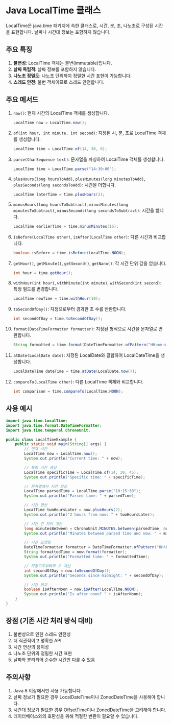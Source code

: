 # Java LocalTime 클래스

LocalTime은 java.time 패키지에 속한 클래스로, 시간, 분, 초, 나노초로 구성된 시간을 표현합니다. 날짜나 시간대 정보는 포함하지 않습니다.

## 주요 특징

1. **불변성**: LocalTime 객체는 불변(immutable)입니다.
2. **날짜 독립적**: 날짜 정보를 포함하지 않습니다.
3. **나노초 정밀도**: 나노초 단위까지 정밀한 시간 표현이 가능합니다.
4. **스레드 안전**: 불변 객체이므로 스레드 안전합니다.

## 주요 메서드

1. `now()`: 현재 시간의 LocalTime 객체를 생성합니다.

   ```java
   LocalTime now = LocalTime.now();
   ```

2. `of(int hour, int minute, int second)`: 지정된 시, 분, 초로 LocalTime 객체를 생성합니다.

   ```java
   LocalTime time = LocalTime.of(14, 30, 0);
   ```

3. `parse(CharSequence text)`: 문자열을 파싱하여 LocalTime 객체를 생성합니다.

   ```java
   LocalTime time = LocalTime.parse("14:30:00");
   ```

4. `plusHours(long hoursToAdd)`, `plusMinutes(long minutesToAdd)`, `plusSeconds(long secondsToAdd)`: 시간을 더합니다.

   ```java
   LocalTime laterTime = time.plusHours(2);
   ```

5. `minusHours(long hoursToSubtract)`, `minusMinutes(long minutesToSubtract)`, `minusSeconds(long secondsToSubtract)`: 시간을 뺍니다.

   ```java
   LocalTime earlierTime = time.minusMinutes(15);
   ```

6. `isBefore(LocalTime other)`, `isAfter(LocalTime other)`: 다른 시간과 비교합니다.

   ```java
   boolean isBefore = time.isBefore(LocalTime.NOON);
   ```

7. `getHour()`, `getMinute()`, `getSecond()`, `getNano()`: 각 시간 단위 값을 얻습니다.

   ```java
   int hour = time.getHour();
   ```

8. `withHour(int hour)`, `withMinute(int minute)`, `withSecond(int second)`: 특정 필드를 변경합니다.

   ```java
   LocalTime newTime = time.withHour(10);
   ```

9. `toSecondOfDay()`: 자정으로부터 경과한 초 수를 반환합니다.

   ```java
   int secondOfDay = time.toSecondOfDay();
   ```

10. `format(DateTimeFormatter formatter)`: 지정된 형식으로 시간을 문자열로 변환합니다.

    ```java
    String formatted = time.format(DateTimeFormatter.ofPattern("HH:mm:ss"));
    ```

11. `atDate(LocalDate date)`: 지정된 LocalDate와 결합하여 LocalDateTime을 생성합니다.

    ```java
    LocalDateTime dateTime = time.atDate(LocalDate.now());
    ```

12. `compareTo(LocalTime other)`: 다른 LocalTime 객체와 비교합니다.

    ```java
    int comparison = time.compareTo(LocalTime.NOON);
    ```

## 사용 예시

```java
import java.time.LocalTime;
import java.time.format.DateTimeFormatter;
import java.time.temporal.ChronoUnit;

public class LocalTimeExample {
    public static void main(String[] args) {
        // 현재 시간
        LocalTime now = LocalTime.now();
        System.out.println("Current time: " + now);

        // 특정 시간 생성
        LocalTime specificTime = LocalTime.of(14, 30, 45);
        System.out.println("Specific time: " + specificTime);

        // 문자열에서 시간 파싱
        LocalTime parsedTime = LocalTime.parse("10:15:30");
        System.out.println("Parsed time: " + parsedTime);

        // 시간 연산
        LocalTime twoHoursLater = now.plusHours(2);
        System.out.println("2 hours from now: " + twoHoursLater);

        // 시간 간 차이 계산
        long minutesBetween = ChronoUnit.MINUTES.between(parsedTime, now);
        System.out.println("Minutes between parsed time and now: " + minutesBetween);

        // 시간 포맷팅
        DateTimeFormatter formatter = DateTimeFormatter.ofPattern("HH시 mm분 ss초");
        String formattedTime = now.format(formatter);
        System.out.println("Formatted time: " + formattedTime);

        // 자정으로부터의 초 계산
        int secondOfDay = now.toSecondOfDay();
        System.out.println("Seconds since midnight: " + secondOfDay);

        // 시간 비교
        boolean isAfterNoon = now.isAfter(LocalTime.NOON);
        System.out.println("Is after noon? " + isAfterNoon);
    }
}
```

## 장점 (기존 시간 처리 방식 대비)

1. 불변성으로 인한 스레드 안전성
2. 더 직관적이고 명확한 API
3. 시간 연산의 용이성
4. 나노초 단위의 정밀한 시간 표현
5. 날짜와 분리되어 순수한 시간만 다룰 수 있음

## 주의사항

1. Java 8 이상에서만 사용 가능합니다.
2. 날짜 정보가 필요한 경우 LocalDateTime이나 ZonedDateTime을 사용해야 합니다.
3. 시간대 정보가 필요한 경우 OffsetTime이나 ZonedDateTime을 고려해야 합니다.
4. 데이터베이스와의 호환성을 위해 적절한 변환이 필요할 수 있습니다.

